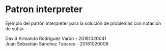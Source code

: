 # Patron interpreter  
Ejemplo del patrón interpreter para la solución de problemas con notación de sufijo.

David Armando Rodríguez Varón  - 20181020041  
Juan Sebastián Sánchez Tabares - 20181020008
